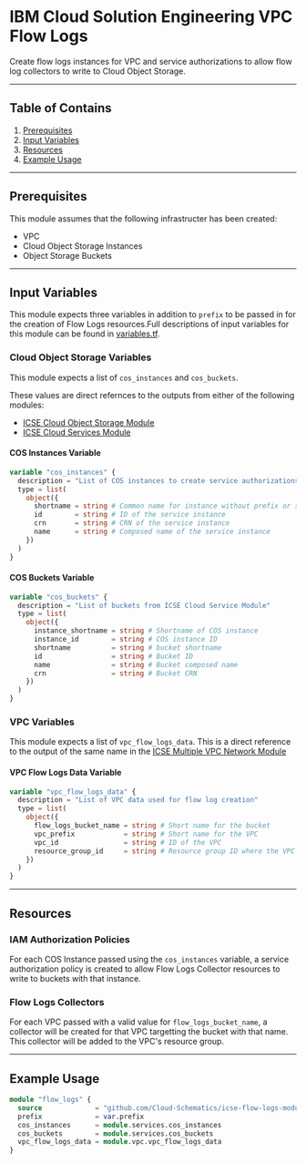 # IBM Cloud Solution Engineering VPC Flow Logs

Create flow logs instances for VPC and service authorizations to allow flow log collectors to write to Cloud Object Storage.

---

## Table of Contains 

1. [Prerequisites](#prerequisites)
2. [Input Variables](#input-variables)
3. [Resources](#resources)
4. [Example Usage](#example-usage)

---

## Prerequisites

This module assumes that the following infrastructer has been created:
- VPC
- Cloud Object Storage Instances
- Object Storage Buckets

---

## Input Variables

This module expects three variables in addition to `prefix` to be passed in for the creation of Flow Logs resources.Full descriptions of input variables for this module can be found in [variables.tf](./variables.tf).

### Cloud Object Storage Variables

This module expects a list of `cos_instances` and `cos_buckets`.

These values are direct refernces to the outputs from either of the following modules:
- [ICSE Cloud Object Storage Module](https://github.com/Cloud-Schematics/cos-module)
- [ICSE Cloud Services Module](https://github.com/Cloud-Schematics/icse-cloud-services)

#### COS Instances Variable

```terraform
variable "cos_instances" {
  description = "List of COS instances to create service authorizations. Data from ICSE Cloud Service Module"
  type = list(
    object({
      shortname = string # Common name for instance without prefix or suffix
      id        = string # ID of the service instance
      crn       = string # CRN of the service instance
      name      = string # Composed name of the service instance
    })
  )
}
```

#### COS Buckets Variable

```terraform
variable "cos_buckets" {
  description = "List of buckets from ICSE Cloud Service Module"
  type = list(
    object({
      instance_shortname = string # Shortname of COS instance
      instance_id        = string # COS instance ID
      shortname          = string # bucket shortname
      id                 = string # Bucket ID
      name               = string # Bucket composed name
      crn                = string # Bucket CRN
    })
  )
}
```

### VPC Variables

This module expects a list of `vpc_flow_logs_data`. This is a direct reference to the output of the same name in the [ICSE Multiple VPC Network Module](https://github.com/Cloud-Schematics/icse-multiple-vpc-network)

#### VPC Flow Logs Data Variable

```terraform
variable "vpc_flow_logs_data" {
  description = "List of VPC data used for flow log creation"
  type = list(
    object({
      flow_logs_bucket_name = string # Short name for the bucket
      vpc_prefix            = string # Short name for the VPC
      vpc_id                = string # ID of the VPC
      resource_group_id     = string # Resource group ID where the VPC is provisioned
    })
  )
}
```

---

## Resources

### IAM Authorization Policies

For each COS Instance passed using the `cos_instances` variable, a service authorization policy is created to allow Flow Logs Collector resources to write to buckets with that instance.

### Flow Logs Collectors

For each VPC passed with a valid value for `flow_logs_bucket_name`, a collector will be created for that VPC targetting the bucket with that name. This collector will be added to the VPC's resource group.

---

## Example Usage

```terraform
module "flow_logs" {
  source             = "github.com/Cloud-Schematics/icse-flow-logs-module"
  prefix             = var.prefix
  cos_instances      = module.services.cos_instances
  cos_buckets        = module.services.cos_buckets
  vpc_flow_logs_data = module.vpc.vpc_flow_logs_data
}
```